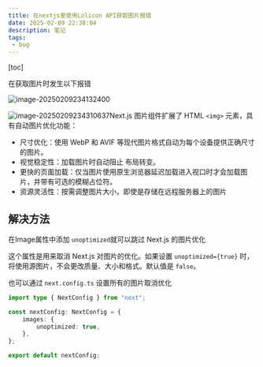 ```yaml
---
title: 在nextjs里使用Lolicon API获取图片报错
date: 2025-02-09 22:38:04
description: 笔记
tags:
 - bug
---
```


[toc]

在获取图片时发生以下报错

![image-20250209234132400](C:\Users\30958\AppData\Roaming\Typora\typora-user-images\image-20250209234132400.png)

![image-20250209234310637](C:\Users\30958\AppData\Roaming\Typora\typora-user-images\image-20250209234310637.png)Next.js 图片组件扩展了 HTML `<img>` 元素，具有自动图片优化功能：

- 尺寸优化：使用 WebP 和 AVIF 等现代图片格式自动为每个设备提供正确尺寸的图片。
- 视觉稳定性：加载图片时自动阻止 布局转变。
- 更快的页面加载：仅当图片使用原生浏览器延迟加载进入视口时才会加载图片，并带有可选的模糊占位符。
- 资源灵活性：按需调整图片大小，即使是存储在远程服务器上的图片

## 解决方法

在Image属性中添加 `unoptimized`就可以跳过 Next.js 的图片优化

这个属性是用来取消 Next.js 对图片的优化。如果设置 `unoptimized={true}` 时，将使用源图片，不会更改质量、大小和格式。默认值是 `false`。

也可以通过 `next.config.ts` 设置所有的图片取消优化

```ts
import type { NextConfig } from "next";

const nextConfig: NextConfig = {
    images: {
        unoptimized: true,
    },
};

export default nextConfig;
```

